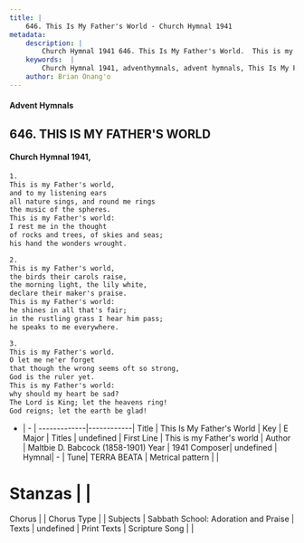 ```yaml
---
title: |
    646. This Is My Father's World - Church Hymnal 1941
metadata:
    description: |
        Church Hymnal 1941 646. This Is My Father's World.  This is my Father's world, and to my listening ears all nature sings, and round me rings the music of the spheres. This is my Father's world: I rest me in the thought of rocks and trees, of skies and seas; his hand the wonders wrought. 
    keywords:  |
        Church Hymnal 1941, adventhymnals, advent hymnals, This Is My Father's World, This is my Father's world. 
    author: Brian Onang'o
---
```


#### Advent Hymnals
## 646. THIS IS MY FATHER'S WORLD
####  Church Hymnal 1941,

```txt
1.
This is my Father's world,
and to my listening ears
all nature sings, and round me rings
the music of the spheres.
This is my Father's world:
I rest me in the thought
of rocks and trees, of skies and seas;
his hand the wonders wrought.

2.
This is my Father's world,
the birds their carols raise,
the morning light, the lily white,
declare their maker's praise.
This is my Father's world:
he shines in all that's fair;
in the rustling grass I hear him pass;
he speaks to me everywhere.

3.
This is my Father's world.
O let me ne'er forget
that though the wrong seems oft so strong,
God is the ruler yet.
This is my Father's world:
why should my heart be sad?
The Lord is King; let the heavens ring!
God reigns; let the earth be glad!

```

- |   -  |
-------------|------------|
Title | This Is My Father's World |
Key | E Major |
Titles | undefined |
First Line | This is my Father's world |
Author | Maltbie D. Babcock (1858-1901)
Year | 1941
Composer| undefined |
Hymnal|  - |
Tune| TERRA BEATA |
Metrical pattern | |
# Stanzas |  |
Chorus |  |
Chorus Type |  |
Subjects | Sabbath School: Adoration and Praise |
Texts | undefined |
Print Texts | 
Scripture Song |  |
    
